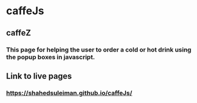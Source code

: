 # caffeJs
## caffeZ
### This  page for helping the user to order a cold or hot drink using the popup boxes in javascript.

## Link to live pages
### https://shahedsuleiman.github.io/caffeJs/
